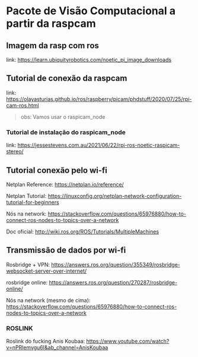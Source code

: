 # Pacote de Visão Computacional a partir da raspcam

## Imagem da rasp com ros

link: https://learn.ubiquityrobotics.com/noetic_pi_image_downloads

## Tutorial de conexão da raspcam 

link: https://olayasturias.github.io/ros/raspberry/picam/phdstuff/2020/07/25/rpi-cam-ros.html

> obs: Vamos usar o raspicam_node 

### Tutorial de instalação do raspicam_node

link: https://jessestevens.com.au/2021/06/22/rpi-ros-noetic-raspicam-stereo/

## Tutorial conexão pelo wi-fi

Netplan Reference: https://netplan.io/reference/

Netplan Tutorial: https://linuxconfig.org/netplan-network-configuration-tutorial-for-beginners

Nós na network: https://stackoverflow.com/questions/65976880/how-to-connect-ros-nodes-to-topics-over-a-network

Doc oficial: http://wiki.ros.org/ROS/Tutorials/MultipleMachines

## Transmissão de dados por wi-fi

Rosbridge + VPN: https://answers.ros.org/question/355349/rosbridge-websocket-server-over-internet/

rosbridge online: https://answers.ros.org/question/270287/rosbridge-online/

Nós na network (mesmo de cima): https://stackoverflow.com/questions/65976880/how-to-connect-ros-nodes-to-topics-over-a-network 

### ROSLINK

Roslink do fucking Anis Koubaa: https://www.youtube.com/watch?v=nPRlemvgu6I&ab_channel=AnisKoubaa

